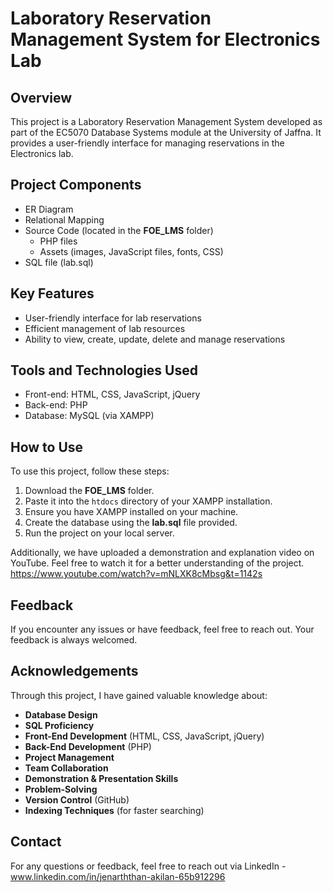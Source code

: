 # Laboratory Reservation Management System for Electronics Lab

## Overview
This project is a Laboratory Reservation Management System developed as part of the EC5070 Database Systems module at the University of Jaffna. It provides a user-friendly interface for managing reservations in the Electronics lab.

## Project Components
- ER Diagram
- Relational Mapping
- Source Code (located in the **FOE_LMS** folder)
  - PHP files
  - Assets (images, JavaScript files, fonts, CSS)
- SQL file (lab.sql)

## Key Features
- User-friendly interface for lab reservations
- Efficient management of lab resources
- Ability to view, create, update, delete and manage reservations

## Tools and Technologies Used
- Front-end: HTML, CSS, JavaScript, jQuery
- Back-end: PHP
- Database: MySQL (via XAMPP)

## How to Use
To use this project, follow these steps:
1. Download the **FOE_LMS** folder.
2. Paste it into the `htdocs` directory of your XAMPP installation.
3. Ensure you have XAMPP installed on your machine.
4. Create the database using the **lab.sql** file provided.
5. Run the project on your local server.

Additionally, we have uploaded a demonstration and explanation video on YouTube. Feel free to watch it for a better understanding of the project.
https://www.youtube.com/watch?v=mNLXK8cMbsg&t=1142s

## Feedback
If you encounter any issues or have feedback, feel free to reach out. Your feedback is always welcomed.

## Acknowledgements
Through this project, I have gained valuable knowledge about:

- **Database Design**
- **SQL Proficiency**
- **Front-End Development** (HTML, CSS, JavaScript, jQuery)
- **Back-End Development** (PHP)
- **Project Management**
- **Team Collaboration**
- **Demonstration & Presentation Skills**
- **Problem-Solving**
- **Version Control** (GitHub)
- **Indexing Techniques** (for faster searching)

## Contact
For any questions or feedback, feel free to reach out via LinkedIn - www.linkedin.com/in/jenarththan-akilan-65b912296
